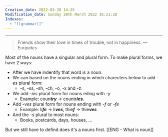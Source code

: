 ```yaml
---
Creation_date: 2022-03-20 14:25
Modification_date: Sunday 20th March 2022 16:21:28
Indexes:
  - "[[grammar]]"
---
```


----


> Friends show their love in times of trouble, not in happiness.
> — <cite>Euripides</cite>

Most of the nouns have a singular and plural form. To make plural forms, we have 2 ways:
* After we have indentify that word is a noun.
* We can based on the nouns ending in which charecters below to add *-es* plural form:
	* -s, -ss, -sh, -ch, -o, -x and -z.
* We add *-ies* plural form for nouns eding with *-y*
	* Example: coun***try*** -> countr***ies***.
* Add *-ves* plural form for nouns ending with *-f* or *-fe*
	* Example: li***fe*** -> li***ves***, thie***f*** -> thie***ves***
* And the *-s* plural to most nouns:
	* Books, postcards, days, houses, ...

But we still have to defind does it's a nouns first. [[ENG - What is noun]]

